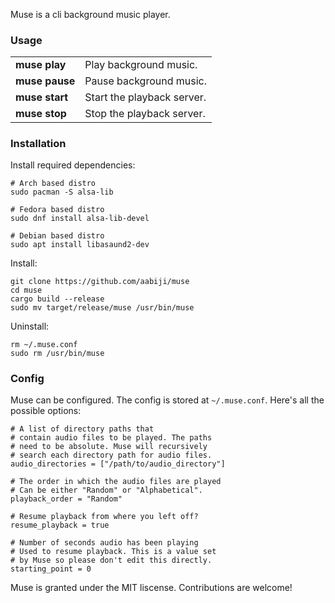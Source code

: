 <style> th { display: none; } </style>

Muse is a cli background music player.

### Usage
| Command       | Description                      |
|---------------|----------------------------------|
| **muse play** | Play background music.           |
| **muse pause**| Pause background music.          |
| **muse start**| Start the playback server.       |
| **muse stop** | Stop the playback server.        |

### Installation
Install required dependencies:
```
# Arch based distro
sudo pacman -S alsa-lib

# Fedora based distro
sudo dnf install alsa-lib-devel

# Debian based distro
sudo apt install libasaund2-dev
```

Install:
```
git clone https://github.com/aabiji/muse
cd muse
cargo build --release
sudo mv target/release/muse /usr/bin/muse
```

Uninstall:
```
rm ~/.muse.conf
sudo rm /usr/bin/muse
```

### Config
Muse can be configured. The config is stored
at `~/.muse.conf`. Here's all the possible options: 
```
# A list of directory paths that 
# contain audio files to be played. The paths
# need to be absolute. Muse will recursively 
# search each directory path for audio files.
audio_directories = ["/path/to/audio_directory"]

# The order in which the audio files are played
# Can be either "Random" or "Alphabetical".
playback_order = "Random"

# Resume playback from where you left off?
resume_playback = true

# Number of seconds audio has been playing
# Used to resume playback. This is a value set
# by Muse so please don't edit this directly.
starting_point = 0
```

Muse is granted under the MIT liscense. Contributions are welcome!
